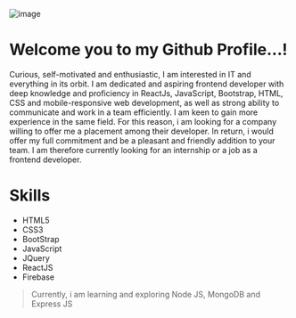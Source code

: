 ![image](https://lh3.googleusercontent.com/q3g68Lv78fgV-7thSuz4JQVtned4bf8lPPYedexckEQgbOCCYfeIlxw9TnMGxLEq5eBEZ9jZQdEu48inc7bXTUs4e0kKfIYHUNQ1Vh6lrSG1UOwxY6Sm3Z_s-pL7tvjv8ei7Oc9Ubx8nxOGcwO2YRXZjPSGVRaSpF3cAY6ac5W3O6PsGZ2u3jTu6tr2ILSSZeRdeBOK0v55QHyz-D7jD89V2lJIDXskEye4Re6i6cpeJfhaF21G4H8WEdIUgTpJECXyNN-ZEPLdnlDQKPIbD9viR8BH5P6fJPHIxqEKfO7IC1x0Cp5UnTgY8L--Ph5RF9QnGEU7OrODMr62azyht4wGlRgXOaAcaPErLub0SNvqyCKkSCtkS6HPpjkXeZ_ztiOsCB_FINDZ8-_VbaBMF3lkn9frf3kZpou1rxhFl-u7TMEWnJo2JfpaQTKgT-MQ59ka-Yn990-TqbcJ8535P583pg-Mct30gyT1dAxeAIKGF_pVFjNVM7Rum2DAXxFOyy5P9q9uy1IMNmXXGB-mBxCBPB82_Crl7Ei-YyvxFw9FWr7yWtLmxQ1mqeN5NTTiBH8PXc9Tv1nOW0m3j53PMqlA0-VXJBUwHyGhvToHfitesUudWy-szf79JXYC0SBqfC_RAFOf6qwnMYHn09mX-Xp6LujK1ZjFEsWW6ldR2pjOxUgT9HmRJ9URCXBVM=w771-h578-no?authuser=0)
# Welcome you to my Github Profile...!
  
Curious, self-motivated and enthusiastic, I am interested in IT and everything in its orbit. I am dedicated and aspiring frontend developer with deep knowledge and proficiency in ReactJs, JavaScript, Bootstrap, HTML, CSS and mobile-responsive web development, as well as strong ability to communicate and work in a team efficiently. I am keen to gain more experience in the same field. For this reason, i am looking for a company willing to offer me a placement among their developer. In return, i would offer my full commitment and be a pleasant and friendly addition to your team. I am therefore currently looking for an internship or a job as a frontend developer.

# Skills

 - HTML5
 - CSS3
 - BootStrap
 - JavaScript
 - JQuery
 - ReactJS
 - Firebase 

> Currently, i am learning and exploring Node JS, MongoDB and Express JS





